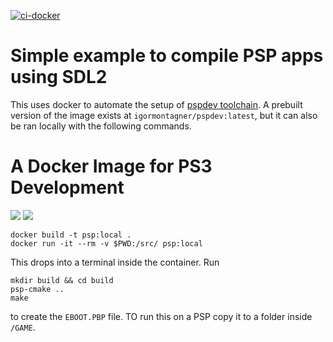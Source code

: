 [![ci-docker](https://github.com/humbertodias/docker-pspdev-sdl2/actions/workflows/deploy.yml/badge.svg)](https://github.com/humbertodias/docker-pspdev-sdl2/actions/workflows/deploy.yml)

# Simple example to compile PSP apps using SDL2

This uses docker to automate the setup of [pspdev toolchain](https://pspdev.github.io/). A prebuilt version of the image exists at `igormontagner/pspdev:latest`, but it can also be ran locally with the following commands. 

# A Docker Image for PS3 Development

[![](https://images.microbadger.com/badges/image/hldtux/pspdev-sdl2.svg)](https://microbadger.com/images/hldtux/pspdev-sdl2)
[![](https://img.shields.io/docker/pulls/hldtux/pspdev-sdl2.svg?maxAge=604800)](https://hub.docker.com/r/hldtux/pspdev-sdl2/)

```shell
docker build -t psp:local .
docker run -it --rm -v $PWD:/src/ psp:local
```

This drops into a terminal inside the container. Run 

```shell
mkdir build && cd build
psp-cmake ..
make
```

to create the `EBOOT.PBP` file. TO run this on a PSP copy it to a folder inside `/GAME`.

